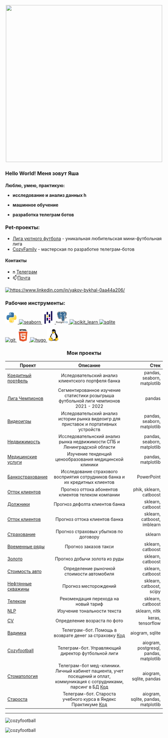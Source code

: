 <p align="center">
  <img width="500" height="500" src="https://images.squarespace-cdn.com/content/v1/5cf6c4ed5171fc0001b43190/1611069608878-TJ33SH2M09MDAVXJ2Y7Y/data+engineers.png">
</p>
<h3 align="left">Hello World! Меня зовут Яша   
</h3>
<h4 align="left">Люблю, умею, практикую:  
  
- исследование и анализ данных 
  h
- машинное обучение  
  
- разработка телеграм ботов</h4>

<h3 align="left"> Pet-проекты:</h3>

- [Лига уютного футбола](https://www.youtube.com/channel/UCoj8xxoH4A8fvUdU7JQAc8Q) - уникальная любительская мини-футбольная лига
- [CozyFamily](https://t.me/cozyfamily) - мастерская по разработке телеграм-ботов

  
<h4 align="left">Контакты</h4>

- :on: [Телеграм](https://t.me/oma890)
- 📫[Почта](mailto:1h8dzz@gmail.com)
<p align="left">
<a href="www.linkedin.com/in/yasha-bykhal-cozy" target="blank"><img align="center" src="https://raw.githubusercontent.com/rahuldkjain/github-profile-readme-generator/master/src/images/icons/Social/linked-in-alt.svg" alt="https://www.linkedin.com/in/yakov-bykhal-0aa44a206/" height="30" width="40" /></a>
</p>


<h3 align="left">Рабочие инструменты:</h3>
<a href="https://www.python.org" target="_blank" rel="noreferrer"> <img src="https://raw.githubusercontent.com/devicons/devicon/master/icons/python/python-original.svg" alt="python" width="40" height="40"/> </a> 
<a href="https://seaborn.pydata.org/" target="_blank" rel="noreferrer"> <img src="https://seaborn.pydata.org/_images/logo-mark-lightbg.svg" alt="seaborn" width="40" height="40"/> </a> 
<a href="https://pandas.pydata.org/" target="_blank" rel="noreferrer"> <img src="https://raw.githubusercontent.com/devicons/devicon/2ae2a900d2f041da66e950e4d48052658d850630/icons/pandas/pandas-original.svg" alt="pandas" width="40" height="40"/> </a>
<a href="https://www.postgresql.org" target="_blank" rel="noreferrer"> <img src="https://raw.githubusercontent.com/devicons/devicon/master/icons/postgresql/postgresql-original-wordmark.svg" alt="postgresql" width="40" height="40"/> </a> 
<a href="https://scikit-learn.org/" target="_blank" rel="noreferrer"> <img src="https://upload.wikimedia.org/wikipedia/commons/0/05/Scikit_learn_logo_small.svg" alt="scikit_learn" width="40" height="40"/> </a>
<a href="https://www.sqlite.org/" target="_blank" rel="noreferrer"> <img src="https://www.vectorlogo.zone/logos/sqlite/sqlite-icon.svg" alt="sqlite" width="40" height="40"/> </a> </p>


<p align="left"> <a href="https://git-scm.com/" target="_blank" rel="noreferrer"> <img src="https://www.vectorlogo.zone/logos/git-scm/git-scm-icon.svg" alt="git" width="40" height="40"/> </a>
<a href="https://www.w3.org/html/" target="_blank" rel="noreferrer"> <img src="https://raw.githubusercontent.com/devicons/devicon/master/icons/html5/html5-original-wordmark.svg" alt="html5" width="40" height="40"/> </a> <a href="https://gohugo.io/" target="_blank" rel="noreferrer"> <img src="https://api.iconify.design/logos-hugo.svg" alt="hugo" width="40" height="40"/> </a>
<a href="https://www.linux.org/" target="_blank" rel="noreferrer"> <img src="https://raw.githubusercontent.com/devicons/devicon/master/icons/linux/linux-original.svg" alt="linux" width="40" height="40"/> </a>
</p>

<h3 align="center">Мои проекты</h3>

| Проект       | Описание                | Стек |
| ------------- |:------------------:| -----:|
| [Кредитный портфель](https://nbviewer.org/github/cozyfootball/cozyfootball/blob/main/banking_debt.ipynb)     | Иследовательский анализ клиентского портфеля банка    | pandas, seaborn, matplotlib |
| [Лига Чемпионов](https://nbviewer.org/github/cozyfootball/cozyfootball/blob/main/UCL.ipynb)| Сегментированное изучение статистики розыгрыша футбольной лиги чемпионов  2021 - 2022       |    pandas |
| [Видеоигры](https://nbviewer.org/github/cozyfootball/cozyfootball/blob/main/videogames.ipynb)| Иследовательский анализ истории рынка видеоигр для приставок и портативных устройств  |   pandas, seaborn, matplotlib |
| [Недвижимость](https://nbviewer.org/github/cozyfootball/cozyfootball/blob/main/estate.ipynb)  | Исследовательнский анализ рынка недвижимости СПБ и Ленинградской области        |    pandas, seaborn, matplotlib |
| [Медицинские услуги](https://nbviewer.org/github/cozyfootball/cozyfootball/blob/main/forML.ipynb)| Изучение тенденций ценообразования медицинской клиники       |    pandas, matplotlib |
| [Банкострахование](https://github.com/cozyfootball/cozyfootball/blob/main/product_research.pdf) |  Исследование страхового восприятия сотрудников банка и их кредитных клиентов       |    PowerPoint |
| [Отток клиентов](https://nbviewer.org/github/cozyfootball/cozyfootball/blob/main/final_di.ipynb)| Прогноз оттока абонентов клиентов телеком компании | phik, sklearn, catboost|
| [Должники](https://nbviewer.org/github/cozyfootball/cozyfootball/blob/main/banking_debt.ipynb)| Прогноз дефолта клиентов банка| sklearn, catboost|
| [Отток клиентов](https://nbviewer.org/github/cozyfootball/cozyfootball/blob/main/banks_clients_aways.ipynb)| Прогноз оттока клиентов банка| sklearn, catboost, imblearn|
| [Страхование](https://nbviewer.org/github/cozyfootball/cozyfootball/blob/main/matrix.ipynb)| Прогноз страховых убытков по договору | sklearn|
|  [Временные ряды](https://nbviewer.org/github/cozyfootball/cozyfootball/blob/main/times_series.ipynb)| Прогноз заказов такси | sklearn, catboost|
|  [Золото](https://nbviewer.org/github/cozyfootball/cozyfootball/blob/main/gold_mining.ipynb)| Прогноз добычи золота из руды| sklearn, catboost|
|  [Стоимость авто](https://nbviewer.org/github/cozyfootball/cozyfootball/blob/main/car_price.ipynb)| Определение рыночной стоимости автомобиля| sklearn, catboost|
|  [Нефтянные скважины](https://nbviewer.org/github/cozyfootball/cozyfootball/blob/main/oil_holes.ipynb)| Прогноз месторождений| sklearn, catboost, scipy|
|  [Телеком](https://nbviewer.org/github/cozyfootball/cozyfootball/blob/main/telekom_ottok.ipynb)| Рекомендация перехода на новый тариф|sklearn, catboost|
|  [NLP](https://nbviewer.org/github/cozyfootball/cozyfootball/blob/main/nlp.ipynb)| Изучение тональности текста| sklearn, nltk|
|  [CV](https://nbviewer.org/github/cozyfootball/cozyfootball/blob/main/cv.ipynb)| Определение возраста по фото| keras, tensorflow|
| [Вадимка](https://t.me/stopalfa_bot)| Телеграм-бот. Помощь в возвратe денег за страховку [Код](https://github.com/cozyfootball/cozyfamily/commit/30246d8a8de928df024c729e3b884fa18fe8198b)| aiogram, sqlite|
|  [Cozyfootball](https://t.me/CozyFutbot) |  Телеграм-бот. Управляющий директор футбольной лиги|  aiogram, postgresql, pandas, matplotlib|
| [Стоматология](https://t.me/drvarbot)| Телеграм-бот мед-клиники. Личный кабинет пациента, учет посещений и оплат, коммуникация с сотрудниками, парсинг в БД [Код](https://github.com/cozyfootball/cozyfamily/blob/main/stom_clinic.py)| aiogram, sqlite, pandas
|  [Староста](https://t.me/ds_55) | Телеграм-бот. Староста учебного курса в Яндекс Практикуме [Код](https://github.com/cozyfootball/ds_55/blob/main/ds_55.py) |  aiogram, sqlite, pandas, matplotlib|
***





<p align="left"> <img src="https://komarev.com/ghpvc/?username=cozyfootball&label=Profile%20views&color=0e75b6&style=flat" alt="cozyfootball" /> </p>

<p><img align="left" src="https://github-readme-stats.vercel.app/api/top-langs?username=cozyfootball&show_icons=true&locale=en&layout=compact" alt="cozyfootball" /></p>

